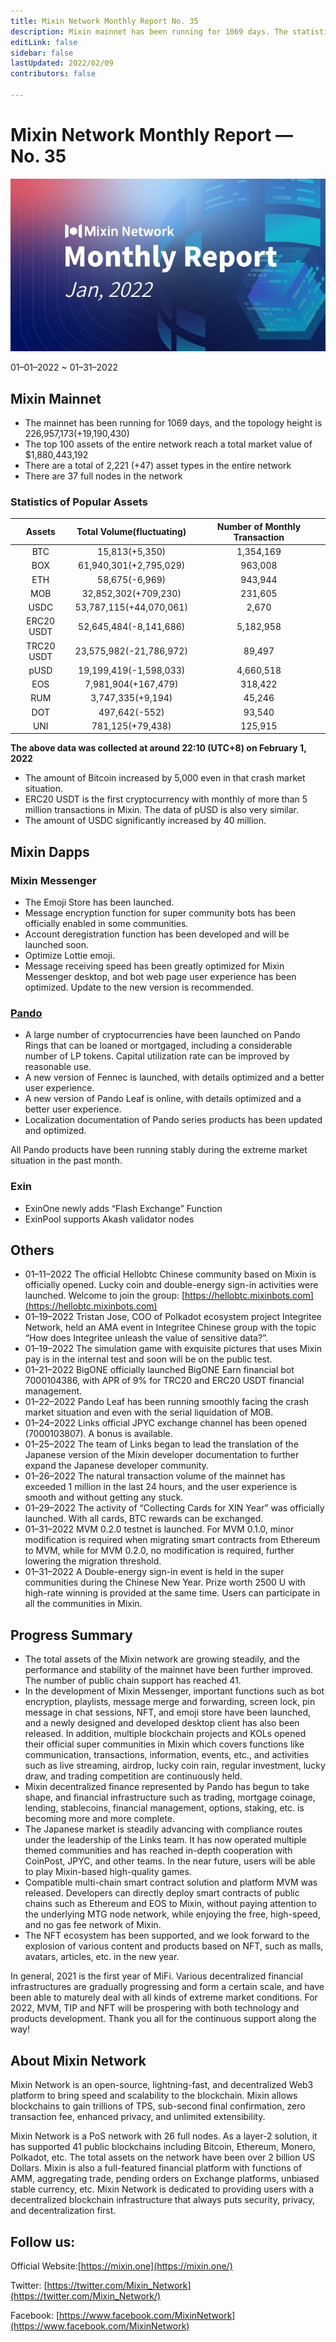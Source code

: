 ```yaml
---
title: Mixin Network Monthly Report No. 35
description: Mixin mainnet has been running for 1069 days. The statistics of popular assets in Mixin Network are listed. Ecosystem development, with Mixin Messenger, Pando, exin and other AMA crypto events. The NFT ecosystem has been supported. Compatible multi-chain smart contract solution and platform MVM was released. Various decentralized financial infrastructures are gradually progressing and form a certain scale.
editLink: false
sidebar: false
lastUpdated: 2022/02/09
contributors: false

---
```


# Mixin Network Monthly Report — No. 35

![monthly-report](./monthly-35.jpeg)

01–01–2022 ~ 01–31–2022

## Mixin Mainnet

- The mainnet has been running for 1069 days, and the topology height is 226,957,173(+19,190,430)
- The top 100 assets of the entire network reach a total market value of $1,880,443,192
- There are a total of 2,221 (+47) asset types in the entire network
- There are 37 full nodes in the network

### Statistics of Popular Assets

| Assets     | Total Volume(fluctuating) | Number of Monthly Transaction |
|:----------:|:-------------------------:|:-----------------------------:|
| BTC        | 15,813(+5,350)          | 1,354,169 |
| BOX        | 61,940,301(+2,795,029)  | 963,008   |
| ETH        | 58,675(-6,969)          | 943,944   |
| MOB        | 32,852,302(+709,230)    | 231,605   |
| USDC       | 53,787,115(+44,070,061) | 2,670     |
| ERC20 USDT | 52,645,484(-8,141,686)  | 5,182,958 |
| TRC20 USDT | 23,575,982(-21,786,972) | 89,497    |
| pUSD       | 19,199,419(-1,598,033)  | 4,660,518 |
| EOS        | 7,981,904(+167,479)     | 318,422   |
| RUM        | 3,747,335(+9,194)       | 45,246    |
| DOT        | 497,642(-552)           | 93,540    |
| UNI        | 781,125(+79,438)        | 125,915   |

  **The above data was collected at around 22:10 (UTC+8) on February 1, 2022**
  
- The amount of Bitcoin increased by 5,000 even in that crash market situation.
- ERC20 USDT is the first cryptocurrency with monthly of more than 5 million transactions in Mixin. The data of pUSD is also very similar.
- The amount of USDC significantly increased by 40 million.

## Mixin Dapps

### Mixin Messenger

- The Emoji Store has been launched.
- Message encryption function for super community bots has been officially enabled in some communities.
- Account deregistration function has been developed and will be launched soon.
- Optimize Lottie emoji.
- Message receiving speed has been greatly optimized for Mixin Messenger desktop, and bot web page user experience has been optimized. Update to the new version is recommended.

### [Pando](https://pando.im/)

- A large number of cryptocurrencies have been launched on Pando Rings that can be loaned or mortgaged, including a considerable number of LP tokens. Capital utilization rate can be improved by reasonable use.
- A new version of Fennec is launched, with details optimized and a better user experience.
- A new version of Pando Leaf is online, with details optimized and a better user experience.
- Localization documentation of Pando series products has been updated and optimized.

All Pando products have been running stably during the extreme market situation in the past month.

### Exin

- ExinOne newly adds “Flash Exchange” Function
- ExinPool supports Akash validator nodes

## Others

- 01–11–2022
  The official Hellobtc Chinese community based on Mixin is officially opened. Lucky coin and double-energy sign-in activities were launched. Welcome to join the group: [https://hellobtc.mixinbots.com](https://hellobtc.mixinbots.com)
- 01–19–2022
  Tristan Jose, COO of Polkadot ecosystem project Integritee Network, held an AMA event in Integritee Chinese group with the topic “How does Integritee unleash the value of sensitive data?”.
- 01–19–2022
  The simulation game with exquisite pictures that uses Mixin pay is in the internal test and soon will be on the public test.
- 01–21–2022
  BigONE officially launched BigONE Earn financial bot 7000104386, with APR of 9% for TRC20 and ERC20 USDT financial management.
- 01–22–2022
  Pando Leaf has been running smoothly facing the crash market situation and even with the serial liquidation of MOB.
- 01–24–2022
  Links official JPYC exchange channel has been opened (7000103807). A bonus is available.
- 01–25–2022
  The team of Links began to lead the translation of the Japanese version of the Mixin developer documentation to further expand the Japanese developer community.
- 01–26–2022
  The natural transaction volume of the mainnet has exceeded 1 million in the last 24 hours, and the user experience is smooth and without getting any stuck.
- 01–29–2022
  The activity of “Collecting Cards for XIN Year” was officially launched. With all cards, BTC rewards can be exchanged.
- 01–31–2022
  MVM 0.2.0 testnet is launched. For MVM 0.1.0, minor modification is required when migrating smart contracts from Ethereum to MVM, while for MVM 0.2.0, no modification is required, further lowering the migration threshold.
- 01–31–2022
  A Double-energy sign-in event is held in the super communities during the Chinese New Year. Prize worth 2500 U with high-rate winning is provided at the same time. Users can participate in all the communities in Mixin.

## Progress Summary

- The total assets of the Mixin network are growing steadily, and the performance and stability of the mainnet have been further improved. The number of public chain support has reached 41.
- In the development of Mixin Messenger, important functions such as bot encryption, playlists, message merge and forwarding, screen lock, pin message in chat sessions, NFT, and emoji store have been launched, and a newly designed and developed desktop client has also been released. In addition, multiple blockchain projects and KOLs opened their official super communities in Mixin which covers functions like communication, transactions, information, events, etc., and activities such as live streaming, airdrop, lucky coin rain, regular investment, lucky draw, and trading competition are continuously held.
- Mixin decentralized finance represented by Pando has begun to take shape, and financial infrastructure such as trading, mortgage coinage, lending, stablecoins, financial management, options, staking, etc. is becoming more and more complete.
- The Japanese market is steadily advancing with compliance routes under the leadership of the Links team. It has now operated multiple themed communities and has reached in-depth cooperation with CoinPost, JPYC, and other teams. In the near future, users will be able to play Mixin-based high-quality games.
- Compatible multi-chain smart contract solution and platform MVM was released. Developers can directly deploy smart contracts of public chains such as Ethereum and EOS to Mixin, without paying attention to the underlying MTG node network, while enjoying the free, high-speed, and no gas fee network of Mixin.
- The NFT ecosystem has been supported, and we look forward to the explosion of various content and products based on NFT, such as malls, avatars, articles, etc. in the new year.

In general, 2021 is the first year of MiFi. Various decentralized financial infrastructures are gradually progressing and form a certain scale, and have been able to maturely deal with all kinds of extreme market conditions. For 2022, MVM, TIP and NFT will be prospering with both technology and products development. Thank you all for the continuous support along the way!

## About Mixin Network

Mixin Network is an open-source, lightning-fast, and decentralized Web3 platform to bring speed and scalability to the blockchain. Mixin allows blockchains to gain trillions of TPS, sub-second final confirmation, zero transaction fee, enhanced privacy, and unlimited extensibility.

Mixin Network is a PoS network with 26 full nodes. As a layer-2 solution, it has supported 41 public blockchains including Bitcoin, Ethereum, Monero, Polkadot, etc. The total assets on the network have been over 2 billion US Dollars. Mixin is also a full-featured financial platform with functions of AMM, aggregating trade, pending orders on Exchange platforms, unbiased stable currency, etc. Mixin Network is dedicated to providing users with a decentralized blockchain infrastructure that always puts security, privacy, and decentralization first.

## Follow us:

Official Website:[https://mixin.one](https://mixin.one/)

Twitter: [https://twitter.com/Mixin_Network](https://twitter.com/Mixin_Network/)

Facebook: [https://www.facebook.com/MixinNetwork](https://www.facebook.com/MixinNetwork)

